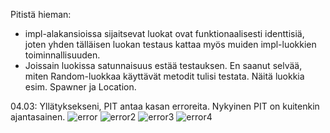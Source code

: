 Pitistä hieman:

* impl-alakansioissa sijaitsevat luokat ovat funktionaalisesti identtisiä, 
	joten yhden tälläisen luokan testaus kattaa myös muiden impl-luokkien toiminnallisuuden.
* Joissain luokissa satunnaisuus estää testauksen. En saanut selvää, miten Random-luokkaa
	käyttävät metodit tulisi testata. Näitä luokkia esim. Spawner ja Location.

04.03: Yllätyksekseni, PIT antaa kasan erroreita. Nykyinen PIT on kuitenkin ajantasainen.
![error](http://puu.sh/nuDvh/46492e553e.png)
![error2](http://puu.sh/nuDyU/9983843b85.png)
![error3](http://puu.sh/nuDAm/f37c1d0c89.png)
![error4](http://puu.sh/nuDBL/b26dbdf215.png)
